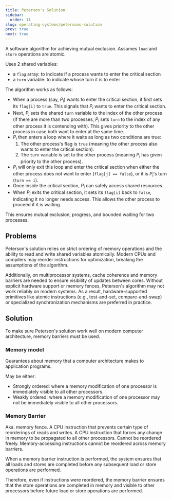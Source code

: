 ```yaml
---
title: Peterson's Solution
sidebar:
  order: 11
slug: operating-systems/petersons-solution
prev: true
next: true
---
```


A software algorithm for achieving mutual exclusion. Assumes `load` and `store` operations are atomic.

Uses 2 shared variables:
- a `flag` array: to indicate if a process wants to enter the critical section
- a `turn` variable: to indicate whose turn it is to enter

The algorithm works as follows:

- When a process (say, $P_i$) wants to enter the critical section, it first sets its `flag[i]` to `true`. This signals that $P_i$ wants to enter the critical section.
- Next, $P_i$ sets the shared `turn` variable to the index of the other process (if there are more than two processes, $P_i$ sets `turn` to the index of any other process it is contending with). This gives priority to the other process in case both want to enter at the same time.
- $P_i$ then enters a loop where it waits as long as two conditions are true:
    1. The other process's flag is `true` (meaning the other process also wants to enter the critical section).
    2. The `turn` variable is set to the other process (meaning $P_i$ has given priority to the other process).
- $P_i$ will only exit this loop and enter the critical section when either the other process does not want to enter (`flag[j] == false`), or it is $P_i$'s turn (`turn == i`).
- Once inside the critical section, $P_i$ can safely access shared resources.
- When $P_i$ exits the critical section, it sets its `flag[i]` back to `false`, indicating it no longer needs access. This allows the other process to proceed if it is waiting.

This ensures mutual exclusion, progress, and bounded waiting for two processes.

## Problems 

Peterson's solution relies on strict ordering of memory operations and the ability to read and write shared variables atomically. Modern CPUs and compilers may reorder instructions for optimization, breaking the assumptions of the algorithm.

Additionally, on multiprocessor systems, cache coherence and memory barriers are needed to ensure visibility of updates between cores. Without explicit hardware support or memory fences, Peterson's algorithm may not work reliably on modern systems. As a result, hardware-supported primitives like atomic instructions (e.g., test-and-set, compare-and-swap) or specialized synchronization mechanisms are preferred in practice.

## Solution
To make sure Peterson's solution work well on modern computer architecture, memory barriers must be used.

### Memory model

Guarantees about memory that a computer architecture makes to application programs.

May be either:
- Strongly ordered: where a memory modification of one processor is immediately visible to all other processors.
- Weakly ordered: where a memory modification of one processor may not be immediately visible to all other processors.

### Memory Barrier
Aka. memory fence. A CPU instruction that prevents certain type of reorderings of reads and writes. A CPU instruction that forces any change in memory to be propagated to all other processors. Cannot be reordered freely. Memory-accessing instructions cannot be reordered across memory barriers.

When a memory barrier instruction is performed, the system ensures that all loads and stores are completed before any subsequent load or store operations are performed.

Therefore, even if instructions were reordered, the memory barrier ensures that the store operations are completed in memory and visible to other processors before future load or store operations are performed.
